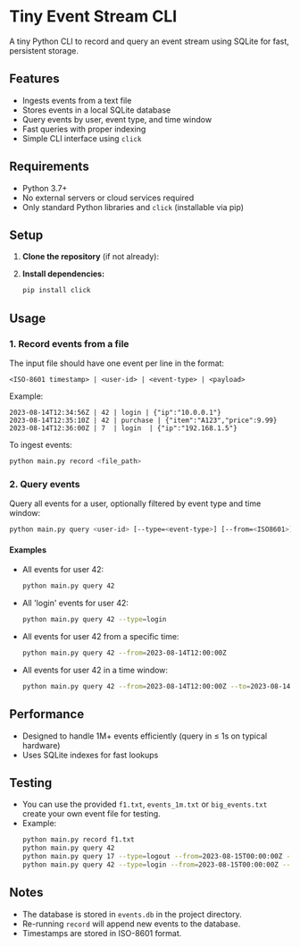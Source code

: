 # Tiny Event Stream CLI

A tiny Python CLI to record and query an event stream using SQLite for fast, persistent storage.

## Features

- Ingests events from a text file 
- Stores events in a local SQLite database
- Query events by user, event type, and time window
- Fast queries with proper indexing
- Simple CLI interface using `click`

## Requirements

- Python 3.7+
- No external servers or cloud services required
- Only standard Python libraries and `click` (installable via pip)

## Setup

1. **Clone the repository** (if not already):

2. **Install dependencies:**
   ```sh
   pip install click
   ```

## Usage

### 1. Record events from a file

The input file should have one event per line in the format:

```
<ISO-8601 timestamp> | <user-id> | <event-type> | <payload>
```

Example:

```
2023-08-14T12:34:56Z | 42 | login | {"ip":"10.0.0.1"}
2023-08-14T12:35:10Z | 42 | purchase | {"item":"A123","price":9.99}
2023-08-14T12:36:00Z | 7  | login  | {"ip":"192.168.1.5"}
```

To ingest events:

```sh
python main.py record <file_path>
```

### 2. Query events

Query all events for a user, optionally filtered by event type and time window:

```sh
python main.py query <user-id> [--type=<event-type>] [--from=<ISO8601>] [--to=<ISO8601>]
```

#### Examples

- All events for user 42:
  ```sh
  python main.py query 42
  ```
- All 'login' events for user 42:
  ```sh
  python main.py query 42 --type=login
  ```
- All events for user 42 from a specific time:
  ```sh
  python main.py query 42 --from=2023-08-14T12:00:00Z
  ```
- All events for user 42 in a time window:
  ```sh
  python main.py query 42 --from=2023-08-14T12:00:00Z --to=2023-08-14T13:00:00Z
  ```

## Performance

- Designed to handle 1M+ events efficiently (query in ≤ 1s on typical hardware)
- Uses SQLite indexes for fast lookups

## Testing

- You can use the provided `f1.txt`, `events_1m.txt` or `big_events.txt` create your own event file for testing.
- Example:
  ```sh
  python main.py record f1.txt
  python main.py query 42
  python main.py query 17 --type=logout --from=2023-08-15T00:00:00Z --to=2023-08-15T12:00:00Z
  python main.py query 42 --type=login --from=2023-08-15T00:00:00Z --to=2023-08-15T12:00:00Z
  ```

## Notes

- The database is stored in `events.db` in the project directory.
- Re-running `record` will append new events to the database.
- Timestamps are stored in ISO-8601 format.


